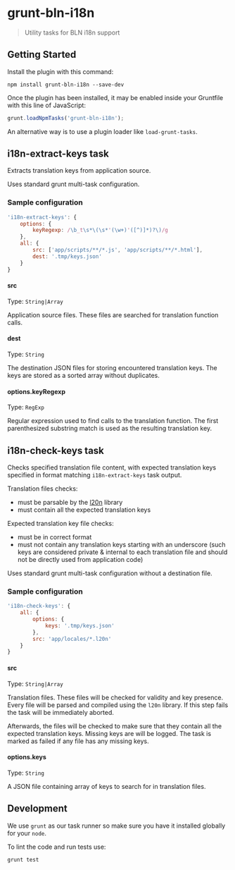 # grunt-bln-i18n

> Utility tasks for BLN i18n support


## Getting Started
Install the plugin with this command:

```shell
npm install grunt-bln-i18n --save-dev
```

Once the plugin has been installed, it may be enabled inside your Gruntfile
with this line of JavaScript:

```js
grunt.loadNpmTasks('grunt-bln-i18n');
```

An alternative way is to use a plugin loader like `load-grunt-tasks`.


## i18n-extract-keys task

Extracts translation keys from application source.

Uses standard grunt multi-task configuration.

### Sample configuration

```js
'i18n-extract-keys': {
	options: {
		keyRegexp: /\b_t\s*\(\s*'(\w+)'([^)]*)?\)/g
	},
	all: {
		src: ['app/scripts/**/*.js', 'app/scripts/**/*.html'],
		dest: '.tmp/keys.json'
	}
}
```

#### src
Type: `String|Array`

Application source files. These files are searched for translation function
calls.

#### dest
Type: `String`

The destination JSON files for storing encountered translation keys. The keys
are stored as a sorted array without duplicates. 

#### options.keyRegexp
Type: `RegExp`

Regular expression used to find calls to the translation function. The first
parenthesized substring match is used as the resulting translation key.


## i18n-check-keys task

Checks specified translation file content, with expected translation keys
specified in format matching `i18n-extract-keys` task output.

Translation files checks:

* must be parsable by the [l20n](http://l20n.org) library
* must contain all the expected translation keys

Expected translation key file checks:

* must be in correct format
* must not contain any translation keys starting with an underscore (such keys
  are considered private & internal to each translation file and should not be
  directly used from application code)

Uses standard grunt multi-task configuration without a destination file.

### Sample configuration

```js
'i18n-check-keys': {
	all: {
		options: {
			keys: '.tmp/keys.json'
		},
		src: 'app/locales/*.l20n'
	}
}
```

#### src
Type: `String|Array`

Translation files. These files will be checked for validity and key presence.
Every file will be parsed and compiled using the `l20n` library. If this step
fails the task will be immediately aborted.

Afterwards, the files will be checked to make sure that they contain all the
expected translation keys. Missing keys are will be logged. The task is marked
as failed if any file has any missing keys.

#### options.keys
Type: `String`

A JSON file containing array of keys to search for in translation files.


## Development
We use `grunt` as our task runner so make sure you have it installed globally
for your `node`.

To lint the code and run tests use:

```shell
grunt test
```
